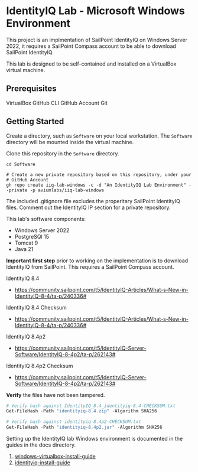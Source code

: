 # IdentityIQ Lab - Microsoft Windows Environment 

This project is an implmentation of SailPoint IdentityIQ on 
Windows Server 2022, it requires a SailPoint Compass account to be able to 
download SailPoint IdentityIQ.

This lab is designed to be self-contained and installed on a VirtualBox 
virtual machine.

## Prerequisites

VirtualBox
GitHub CLI
GitHub Account
Git

## Getting Started

Create a directory, such as `Software` on your local workstation. The 
`Software` directory will be mounted inside the virtual machine. 

Clone this repository in the `Software` directory.
```shell
cd Software

# Create a new private repository based on this repository, under your
# GitHub Account
gh repo create iiq-lab-windows -c -d "An IdentityIQ Lab Environment" --private -p aviumlabs/iiq-lab-windows 
```

The included .gitignore file excludes the properitary SailPoint IdentityIQ files. 
Comment out the IdentityIQ IP section for a private repository. 

This lab's software components:
* Windows Server 2022
* PostgreSQl 15
* Tomcat 9
* Java 21


__Important first step__ prior to working on the implementation is to download 
IdentityIQ from SailPoint. This requires a SailPoint Compass account.

IdentityIQ 8.4
* https://community.sailpoint.com/t5/IdentityIQ-Articles/What-s-New-in-IdentityIQ-8-4/ta-p/240336#

IdentityIQ 8.4 Checksum
* https://community.sailpoint.com/t5/IdentityIQ-Articles/What-s-New-in-IdentityIQ-8-4/ta-p/240336#

IdentityIQ 8.4p2
* https://community.sailpoint.com/t5/IdentityIQ-Server-Software/IdentityIQ-8-4p2/ta-p/262143#

IdentityIQ 8.4p2 Checksum
* https://community.sailpoint.com/t5/IdentityIQ-Server-Software/IdentityIQ-8-4p2/ta-p/262143#


__Verify__ the files have not been tampered.
```PowerShell
# Verify hash against IdentityIQ_8.4_identityiq-8.4-CHECKSUM.txt
Get-FileHash -Path "identityiq-8.4.zip" -Algorithm SHA256

# Verify hash against identityiq-8.4p2-CHECKSUM.txt
Get-FileHash -Path "identityiq-8.4p2.jar" -Algorithm SHA256
```

Setting up the IdentityIQ lab Windows environment is documented in the guides 
in the docs directory. 

1. [windows-virtualbox-install-guide](./docs/windows-virtualbox-install-guide.md)
2. [identityiq-install-guide](./docs/identityiq-install-guide.md)


